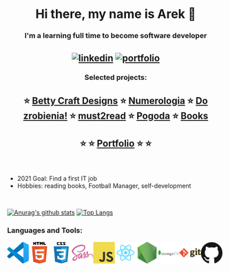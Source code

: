 <h1  align="center">Hi there, my name is Arek 👋</h1>

<h3  align="center">I'm a learning full time to become software developer</h3>

## <p align="center"> <a href="https://www.linkedin.com/in/arkadiusz-zygan/"><img src="https://cdn1.iconfinder.com/data/icons/social-80/32/Social_social_linkedin_linked_in-32.png" alt="linkedin"></a> <a href="https://zyar3k.github.io/portfolio/"><img src="https://cdn1.iconfinder.com/data/icons/social-80/32/Social_social_dribbble_dribble_dribbbble-32.png" alt="portfolio"></a> </p>

<h3  align="center">Selected projects:</h3>

## <p align="center"> :star: [Betty Craft Designs](https://online-shop-bcd.herokuapp.com/) :star: [Numerologia](https://numerologia.netlify.app/) :star: [Do zrobienia!](https://dozrobienia-app.netlify.app/) :star: [must2read](https://must2read.netlify.app/#/) :star: [Pogoda](https://agitated-aryabhata-cef99e.netlify.app/) :star: [Books](https://books2read.netlify.app/) </p>

## <p align="center"> :star: :star: [Portfolio]( https://zyar3k.github.io/portfolio/) :star: :star: </p>

<br  />

<ul>
<li> 2021 Goal: Find a first IT job</li>
<li>Hobbies: reading books, Football Manager, self-development</li>
</ul>
<br  />

[![Anurag's github stats](https://github-readme-stats.vercel.app/api?username=Zyar3k)](https://github.com/anuraghazra/github-readme-stats)
[![Top Langs](https://github-readme-stats.vercel.app/api/top-langs/?username=Zyar3k&layout=compact)](https://github.com/anuraghazra/github-readme-stats)
<br  />

### Languages and Tools:

<img  align="left" alt="Visual Studio Code"  width="50px"  src="https://raw.githubusercontent.com/github/explore/80688e429a7d4ef2fca1e82350fe8e3517d3494d/topics/visual-studio-code/visual-studio-code.png"  />

<img  align="left"  alt="HTML5"  width="50px"  src="https://raw.githubusercontent.com/github/explore/80688e429a7d4ef2fca1e82350fe8e3517d3494d/topics/html/html.png"  />

<img  align="left"  alt="CSS3"  width="50px"  src="https://raw.githubusercontent.com/github/explore/80688e429a7d4ef2fca1e82350fe8e3517d3494d/topics/css/css.png"  />

<img  align="left"  alt="Sass"  width="50px"  src="https://raw.githubusercontent.com/github/explore/80688e429a7d4ef2fca1e82350fe8e3517d3494d/topics/sass/sass.png"  />

<img  align="left"  alt="JavaScript"  width="50px"  src="https://raw.githubusercontent.com/github/explore/80688e429a7d4ef2fca1e82350fe8e3517d3494d/topics/javascript/javascript.png"  />

<img  align="left"  alt="React"  width="50px"  src="https://raw.githubusercontent.com/github/explore/80688e429a7d4ef2fca1e82350fe8e3517d3494d/topics/react/react.png"  />

<img  align="left"  alt="Node.js"  width="50px" src="https://raw.githubusercontent.com/github/explore/80688e429a7d4ef2fca1e82350fe8e3517d3494d/topics/nodejs/nodejs.png"  />

<img  align="left"  alt="MongoDB"  width="50px" src="https://raw.githubusercontent.com/github/explore/80688e429a7d4ef2fca1e82350fe8e3517d3494d/topics/mongodb/mongodb.png"  />

<img  align="left"  alt="Git"  width="50px" src="https://raw.githubusercontent.com/github/explore/80688e429a7d4ef2fca1e82350fe8e3517d3494d/topics/git/git.png"  />

<img  align="left"  alt="GitHub"  width="50px"  src="https://raw.githubusercontent.com/github/explore/78df643247d429f6cc873026c0622819ad797942/topics/github/github.png"  />

<br/>
